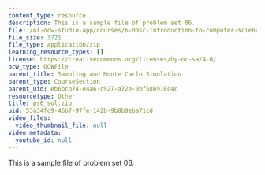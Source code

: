 ```yaml
---
content_type: resource
description: This is a sample file of problem set 06.
file: /ol-ocw-studio-app/courses/6-00sc-introduction-to-computer-science-and-programming-spring-2011/53a34fc946b797fe142b9b8b9eba71cd_ps6_sol.zip
file_size: 3721
file_type: application/zip
learning_resource_types: []
license: https://creativecommons.org/licenses/by-nc-sa/4.0/
ocw_type: OCWFile
parent_title: Sampling and Monte Carlo Simulation
parent_type: CourseSection
parent_uid: eb6bcb74-e4a6-c927-a72e-0bf586910c4c
resourcetype: Other
title: ps6_sol.zip
uid: 53a34fc9-46b7-97fe-142b-9b8b9eba71cd
video_files:
  video_thumbnail_file: null
video_metadata:
  youtube_id: null
---
```

This is a sample file of problem set 06.